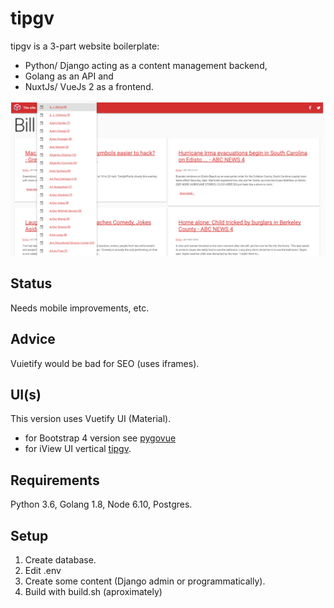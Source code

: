 # tipgv

tipgv is a 3-part website boilerplate:
 
* Python/ Django acting as a content management backend,
* Golang as an API and
* NuxtJs/ VueJs 2 as a frontend.

![App](/example.png)

## Status

Needs mobile improvements, etc.

## Advice

Vuietify would be bad for SEO (uses iframes).

## UI(s)

This version uses Vuetify UI (Material).

* for Bootstrap 4 version see [pygovue](https://github.com/xenu256/pygovue)
* for iView UI vertical [tipgv](https://github.com/xenu256/elpgv).

## Requirements

Python 3.6, Golang 1.8, Node 6.10, Postgres.

## Setup

1. Create database.
2. Edit .env
3. Create some content (Django admin or programmatically).
3. Build with build.sh (aproximately)
